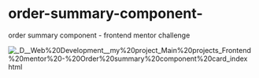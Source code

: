 # order-summary-component-
order summary component - frontend mentor  challenge

![_D__Web%20Development__my%20project_Main%20projects_Frontend%20mentor%20-%20Order%20summary%20component%20card_index html](https://user-images.githubusercontent.com/95019708/169683804-a0f00235-09ed-43f1-8606-d00c175c9490.png)
